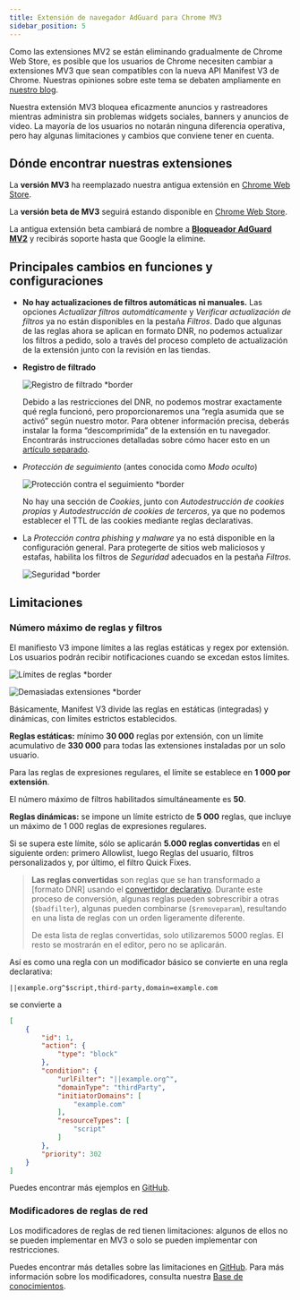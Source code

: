 ```yaml
---
title: Extensión de navegador AdGuard para Chrome MV3
sidebar_position: 5
---
```


Como las extensiones MV2 se están eliminando gradualmente de Chrome Web Store, es posible que los usuarios de Chrome necesiten cambiar a extensiones MV3 que sean compatibles con la nueva API Manifest V3 de Chrome. Nuestras opiniones sobre este tema se debaten ampliamente en [nuestro blog](https://adguard.com/es/blog/tag/manifest-v3.html).

Nuestra extensión MV3 bloquea eficazmente anuncios y rastreadores mientras administra sin problemas widgets sociales, banners y anuncios de video. La mayoría de los usuarios no notarán ninguna diferencia operativa, pero hay algunas limitaciones y cambios que conviene tener en cuenta.

## Dónde encontrar nuestras extensiones

La **versión MV3** ha reemplazado nuestra antigua extensión en [Chrome Web Store](https://chromewebstore.google.com/detail/adguard-adblocker/bgnkhhnnamicmpeenaelnjfhikgbkllg).

La **versión beta de MV3** seguirá estando disponible en [Chrome Web Store](https://chromewebstore.google.com/detail/adguard-adblocker-mv3-exp/apjcbfpjihpedihablmalmbbhjpklbdf).

La antigua extensión beta cambiará de nombre a [**Bloqueador AdGuard MV2**](https://chromewebstore.google.com/detail/adguard-adblocker-beta/gfggjaccafhcbfogfkogggoepomehbjl) y recibirás soporte hasta que Google la elimine.

## Principales cambios en funciones y configuraciones

- **No hay actualizaciones de filtros automáticas ni manuales.** Las opciones _Actualizar filtros automáticamente_ y _Verificar actualización de filtros_ ya no están disponibles en la pestaña _Filtros_. Dado que algunas de las reglas ahora se aplican en formato DNR, no podemos actualizar los filtros a pedido, solo a través del proceso completo de actualización de la extensión junto con la revisión en las tiendas.

- **Registro de filtrado**

  ![Registro de filtrado \*border](https://cdn.adtidy.org/content/blog/mv3/new/log.png)

  Debido a las restricciones del DNR, no podemos mostrar exactamente qué regla funcionó, pero proporcionaremos una “regla asumida que se activó” según nuestro motor. Para obtener información precisa, deberás instalar la forma “descomprimida” de la extensión en tu navegador. Encontrarás instrucciones detalladas sobre cómo hacer esto en un [artículo separado](/adguard-browser-extension/solving-problems/debug-rules/).

- _Protección de seguimiento_ (antes conocida como _Modo oculto_)

  ![Protección contra el seguimiento \*border](https://cdn.adtidy.org/content/blog/mv3/new/tracking_screen.png)

  No hay una sección de _Cookies_, junto con _Autodestrucción de cookies propias_ y _Autodestrucción de cookies de terceros_, ya que no podemos establecer el TTL de las cookies mediante reglas declarativas.

- La _Protección contra phishing y malware_ ya no está disponible en la configuración general. Para protegerte de sitios web maliciosos y estafas, habilita los filtros de _Seguridad_ adecuados en la pestaña _Filtros_.

  ![Seguridad \*border](https://cdn.adtidy.org/content/blog/mv3/new/security.png)

## Limitaciones

### Número máximo de reglas y filtros

El manifiesto V3 impone límites a las reglas estáticas y regex por extensión. Los usuarios podrán recibir notificaciones cuando se excedan estos límites.

![Límites de reglas \*border](https://cdn.adtidy.org/content/blog/new/rulelimits.png)

![Demasiadas extensiones \*border](https://cdn.adtidy.org/content/blog/new/other_extension.png)

Básicamente, Manifest V3 divide las reglas en estáticas (integradas) y dinámicas, con límites estrictos establecidos.

**Reglas estáticas:** mínimo **30 000** reglas por extensión, con un límite acumulativo de **330 000** para todas las extensiones instaladas por un solo usuario.

Para las reglas de expresiones regulares, el límite se establece en **1 000 por extensión**.

El número máximo de filtros habilitados simultáneamente es **50**.

**Reglas dinámicas:** se impone un límite estricto de **5 000** reglas, que incluye un máximo de 1 000 reglas de expresiones regulares.

Si se supera este límite, sólo se aplicarán **5.000 reglas convertidas** en el siguiente orden: primero Allowlist, luego Reglas del usuario, filtros personalizados y, por último, el filtro Quick Fixes.

> **Las reglas convertidas** son reglas que se han transformado
> a \[formato DNR] usando el [convertidor declarativo][github-declarative-converter].
> Durante este proceso de conversión, algunas reglas pueden sobrescribir a otras (`$badfilter`), algunas pueden combinarse (`$removeparam`),
> resultando en una lista de reglas con un orden ligeramente diferente.
>
> De esta lista de reglas convertidas, solo utilizaremos 5000 reglas. El resto se mostrarán en el editor, pero no se aplicarán.

Así es como una regla con un modificador básico se convierte en una regla declarativa:

```adblock
||example.org^$script,third-party,domain=example.com
```

se convierte a

```json
[
    {
        "id": 1,
        "action": {
            "type": "block"
        },
        "condition": {
            "urlFilter": "||example.org^",
            "domainType": "thirdParty",
            "initiatorDomains": [
                "example.com"
            ],
            "resourceTypes": [
                "script"
            ]
        },
        "priority": 302
    }
]
```

Puedes encontrar más ejemplos en [GitHub][github-declarative-converter-examples].

### Modificadores de reglas de red

Los modificadores de reglas de red tienen limitaciones: algunos de ellos no se pueden implementar en MV3 o solo se pueden implementar con restricciones.

Puedes encontrar más detalles sobre las limitaciones en [GitHub][github-declarative-converter].
Para más información sobre los modificadores, consulta nuestra [Base de conocimientos](/general/ad-filtering/create-own-filters).

[DNR format]: https://developer.chrome.com/docs/extensions/reference/api/declarativeNetRequest#build-rules
[github-declarative-converter]: https://github.com/AdguardTeam/tsurlfilter/tree/master/packages/tsurlfilter/src/rules/declarative-converter#table-of-contents
[github-declarative-converter-examples]: https://github.com/AdguardTeam/tsurlfilter/tree/master/packages/tsurlfilter/src/rules/declarative-converter#basic-examples
